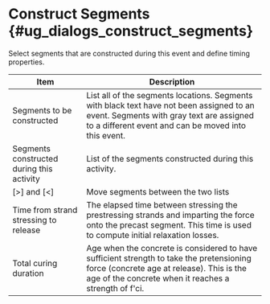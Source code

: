 Construct Segments {#ug_dialogs_construct_segments}
==============================================
Select segments that are constructed during this event and define timing properties.

Item | Description
-----|--------------
Segments to be constructed | List all of the segments locations. Segments with black text have not been assigned to an event. Segments with gray text are assigned to a different event and can be moved into this event.
Segments constructed during this activity | List of the segments constructed during this activity.
[>] and [<] | Move segments between the two lists
Time from strand stressing to release | The elapsed time between stressing the prestressing strands and imparting the force onto the precast segment. This time is used to compute initial relaxation losses.
Total curing duration | Age when the concrete is considered to have sufficient strength to take the pretensioning force (concrete age at release). This is the age of the concrete when it reaches a strength of f'ci.
